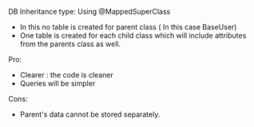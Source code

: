 DB Inheritance type: Using @MappedSuperClass

- In this no table is created for parent class ( In this case BaseUser)
- One table is created for each child class which will include attributes from the parents class as well.

Pro:
- Clearer : the code is cleaner
- Queries will be simpler

Cons:
- Parent's data cannot be stored separately.